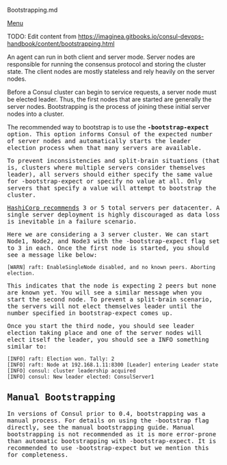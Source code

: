 Bootstrapping.md

<a target="_blank" href="https://github.com/hashicorp-services/consul-in-prod/">Menu</a>

TODO: Edit content from https://imaginea.gitbooks.io/consul-devops-handbook/content/bootstrapping.html

An agent can run in both client and server mode. Server nodes are responsible for running the consensus protocol and storing the cluster state. The client nodes are mostly stateless and rely heavily on the server nodes.

Before a Consul cluster can begin to service requests, a server node must be elected leader. 
Thus, the first nodes that are started are generally the server nodes.
Bootstrapping is the process of joining these initial server nodes into a cluster.

The recommended way to bootstrap is to use the <tt><strong>-bootstrap-expect</strong></pre> option. 
This option informs Consul of the expected number of server nodes and automatically starts the leader election process when that many servers are available. 

To prevent inconsistencies and split-brain situations (that is, clusters where multiple servers consider themselves leader), 
all servers should either specify the same value for <tt>-bootstrap-expect</tt> or specify no value at all. 
Only servers that specify a value will attempt to bootstrap the cluster.

<a target="_blank" href="https://www.consul.io/docs/internals/consensus.html#deployment_table">HashiCorp recommends</a> 3 or 5 total servers per datacenter. 
A single server deployment is highly discouraged as data loss is inevitable in a failure scenario. 

Here we are considering a 3 server cluster. We can start Node1, Node2, and Node3 with the -bootstrap-expect flag set to 3 in each. 
Once the first node is started, you should see a message like below:

```
[WARN] raft: EnableSingleNode disabled, and no known peers. Aborting election.
```

This indicates that the node is expecting 2 peers but none are known yet. You will see a similar message when you start the second node. To prevent a split-brain scenario, the servers will not elect themselves leader until the number specified in bootstrap-expect comes up.

Once you start the third node, you should see leader election taking place and one of the server nodes will elect itself the leader, you should see a INFO something similar to:

```
[INFO] raft: Election won. Tally: 2
[INFO] raft: Node at 192.168.1.11:8300 [Leader] entering Leader state
[INFO] consul: cluster leadership acquired
[INFO] consul: New leader elected: ConsulServer1
```

## Manual Bootstrapping

In versions of Consul prior to 0.4, bootstrapping was a manual process. For details on using the -bootstrap flag directly, see the manual bootstrapping guide. Manual bootstrapping is not recommended as it is more error-prone than automatic bootstrapping with -bootstrap-expect. It is recommended to use -bootstrap-expect but we mention this for completeness.
